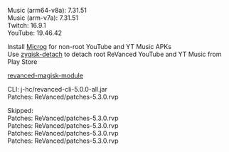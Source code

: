 Music (arm64-v8a): 7.31.51  
Music (arm-v7a): 7.31.51  
Twitch: 16.9.1  
YouTube: 19.46.42  

Install [Microg](https://github.com/ReVanced/GmsCore/releases) for non-root YouTube and YT Music APKs  
Use [zygisk-detach](https://github.com/j-hc/zygisk-detach) to detach root ReVanced YouTube and YT Music from Play Store  

[revanced-magisk-module](https://github.com/j-hc/revanced-magisk-module)
  
CLI: j-hc/revanced-cli-5.0.0-all.jar  
Patches: ReVanced/patches-5.3.0.rvp    

Skipped:  
Patches: ReVanced/patches-5.3.0.rvp    
Patches: ReVanced/patches-5.3.0.rvp    
Patches: ReVanced/patches-5.3.0.rvp    
Patches: ReVanced/patches-5.3.0.rvp            
